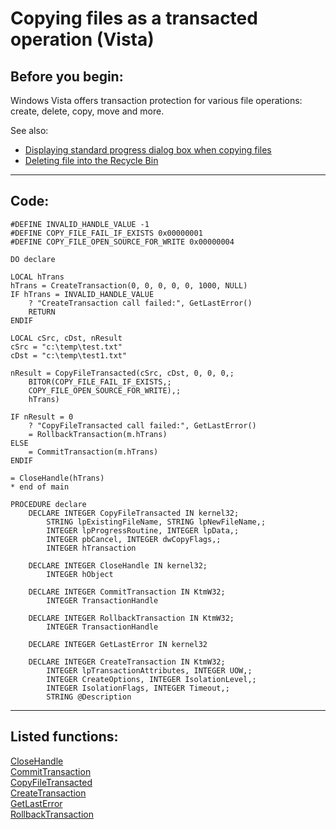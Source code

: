 
# Copying files as a transacted operation (Vista)

## Before you begin:
Windows Vista offers transaction protection for various file operations: create, delete, copy, move and more.  

See also:

* [Displaying standard progress dialog box when copying files](sample_508.md)  
* [Deleting file into the Recycle Bin](sample_321.md)  
  
***  


## Code:
```foxpro  
#DEFINE INVALID_HANDLE_VALUE -1
#DEFINE COPY_FILE_FAIL_IF_EXISTS 0x00000001
#DEFINE COPY_FILE_OPEN_SOURCE_FOR_WRITE 0x00000004

DO declare

LOCAL hTrans
hTrans = CreateTransaction(0, 0, 0, 0, 0, 1000, NULL)
IF hTrans = INVALID_HANDLE_VALUE
	? "CreateTransaction call failed:", GetLastError()
	RETURN
ENDIF

LOCAL cSrc, cDst, nResult
cSrc = "c:\temp\test.txt"
cDst = "c:\temp\test1.txt"

nResult = CopyFileTransacted(cSrc, cDst, 0, 0, 0,;
	BITOR(COPY_FILE_FAIL_IF_EXISTS,;
	COPY_FILE_OPEN_SOURCE_FOR_WRITE),;
	hTrans)
	
IF nResult = 0
	? "CopyFileTransacted call failed:", GetLastError()
	= RollbackTransaction(m.hTrans)
ELSE
	= CommitTransaction(m.hTrans)
ENDIF

= CloseHandle(hTrans)
* end of main

PROCEDURE declare
	DECLARE INTEGER CopyFileTransacted IN kernel32;
		STRING lpExistingFileName, STRING lpNewFileName,;
		INTEGER lpProgressRoutine, INTEGER lpData,;
		INTEGER pbCancel, INTEGER dwCopyFlags,;
		INTEGER hTransaction

	DECLARE INTEGER CloseHandle IN kernel32;
		INTEGER hObject

	DECLARE INTEGER CommitTransaction IN KtmW32;
		INTEGER TransactionHandle

	DECLARE INTEGER RollbackTransaction IN KtmW32;
		INTEGER TransactionHandle

	DECLARE INTEGER GetLastError IN kernel32

	DECLARE INTEGER CreateTransaction IN KtmW32;
		INTEGER lpTransactionAttributes, INTEGER UOW,;
		INTEGER CreateOptions, INTEGER IsolationLevel,;
		INTEGER IsolationFlags, INTEGER Timeout,;
		STRING @Description  
```  
***  


## Listed functions:
[CloseHandle](../libraries/kernel32/CloseHandle.md)  
[CommitTransaction](../libraries/ktmw32/CommitTransaction.md)  
[CopyFileTransacted](../libraries/kernel32/CopyFileTransacted.md)  
[CreateTransaction](../libraries/ktmw32/CreateTransaction.md)  
[GetLastError](../libraries/kernel32/GetLastError.md)  
[RollbackTransaction](../libraries/ktmw32/RollbackTransaction.md)  
